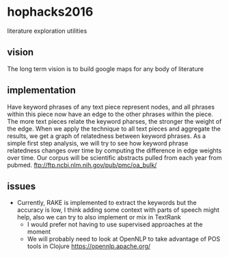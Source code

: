 # hophacks2016
literature exploration utilities

## vision
The long term vision is to build google maps for any body of literature

## implementation
Have keyword phrases of any text piece represent nodes, and all phrases within this piece now have an edge to the other phrases within the piece. The more text pieces relate the keyword pharses, the stronger the weight of the edge. When we apply the technique to all text pieces and aggregate the results, we get a graph of relatedness between keyword phrases. As a simple first step analysis, we will try to see how keyword phrase relatedness changes over time by computing the difference in edge weights over time. Our corpus will be scientific abstracts pulled from each year from pubmed. ftp://ftp.ncbi.nlm.nih.gov/pub/pmc/oa_bulk/

## issues
- Currently, RAKE is implemented to extract the keywords but the accuracy is low, I think adding some context with parts of speech might help, also we can try to also implement or mix in TextRank
  - I would prefer not having to use supervised approaches at the moment
  - We will probably need to look at OpenNLP to take advantage of POS tools in Clojure https://opennlp.apache.org/
